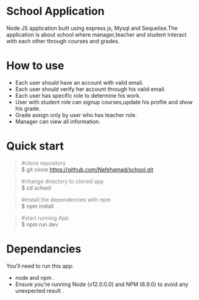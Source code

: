 # School Application
Node JS application built using express js, Mysql and Sequelise.The application is about school where manager,teacher and student interact with each other through courses and grades. 

# How to use
* Each user should have an account with valid email.
* Each user should verify her account through his valid email.
* Each user has specific role to determine his work.
* User with student role can signup courses,update his profile and show his grade.
* Grade assign only by user who has teacher role.
* Manager can view all information.

# Quick start 

 ><text style="color:grey">#clone repository</text><br>
$ git clone https://github.com/Nafehamad/school.git <br>

><text style="color:grey">#change directory to cloned app</text><br>
$ cd school

><text style="color:grey">#install the dependencies with npm</text><br>
$ npm install

><text style="color:grey">#start running App</text><br>
$ npm run dev

# Dependancies
You'll need to run this app:

* node and npm .<br>
* Ensure you're running Node (v12.0.0.0) and NPM (6.9.0) to avoid any unexpected result .

